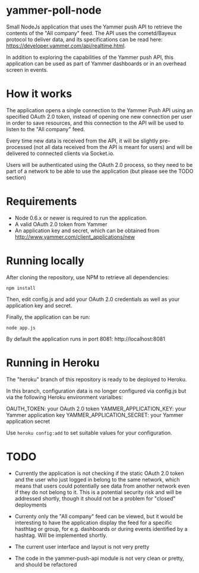 yammer-poll-node
================

Small NodeJs application that uses the Yammer push API to retrieve the contents of the "All company" feed. The API uses the cometd/Bayeux protocol to deliver data, and its specifications can be read here: https://developer.yammer.com/api/realtime.html.

In addition to exploring the capabilities of the Yammer push API, this application can be used as part of Yammer dashboards or in an overhead screen in events.

How it works
============
The application opens a single connection to the Yammer Push API using an specified OAuth 2.0 token, instead of opening one new connection per user in order to save resources, and this connection to the API will be used to listen to the "All company" feed.

Every time new data is received from the API, it will be slightly pre-processed (not all data received from the API is meant for users) and will be delivered to connected clients via Socket.io. 

Users will be authenticated using the OAuth 2.0 process, so they need to be part of a network to be able to use the application (but please see the TODO section) 

Requirements
============
* Node 0.6.x or newer is required to run the application.
* A valid OAuth 2.0 token from Yammer
* An application key and secret, which can be obtained from http://www.yammer.com/client_applications/new

Running locally
===============
After cloning the repository, use NPM to retrieve all dependencies:

```npm install```

Then, edit config.js and add your OAuth 2.0 credentials as well as your application key and secret.

Finally, the application can be run:

```node app.js```

By default the application runs in port 8081: http://localhost:8081

Running in Heroku
=================
The "heroku" branch of this repository is ready to be deployed to Heroku. 

In this branch, configuration data is no longer configured via config.js but via the following Heroku environment varialbes:

OAUTH_TOKEN: your OAuth 2.0 token
YAMMER_APPLICATION_KEY: your Yammer application key
YAMMER_APPLICATION_SECRET: your Yammer application secret

Use ```heroku config:add``` to set suitable values for your configuration.

TODO
====
* Currently the application is not checking if the static OAuth 2.0 token and the user who just logged in belong to the same network, which means that users could potentially see data from another network even if they do not belong to it. This is a potential security risk and will be addressed shortly, though it should not be a problem for "closed" deployments

* Currenty only the "All company" feed can be viewed, but it would be interesting to have the application display the feed for a specific hasthtag or group, for e.g. dashboards or during events identified by a hashtag. Will be implemented shortly.

* The current user interface and layout is not very pretty

* The code in the yammer-push-api module is not very clean or pretty, and should be refactored